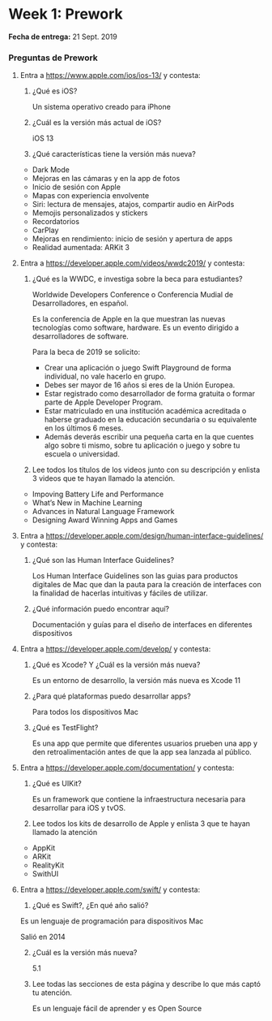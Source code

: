 # Week 1: Prework

**Fecha de entrega:** 21 Sept. 2019

### Preguntas de Prework

1. Entra a https://www.apple.com/ios/ios-13/ y contesta:
   1. ¿Qué es iOS?

	   Un sistema operativo creado para iPhone

   2. ¿Cuál es la versión más actual de iOS?

	   iOS 13

   3. ¿Qué características tiene la versión más nueva?

     * Dark Mode
     * Mejoras en las cámaras y en la app de fotos
     * Inicio de sesión con Apple
     * Mapas con experiencia envolvente
     * Siri: lectura de mensajes, atajos, compartir audio en AirPods
     * Memojis personalizados y stickers
     * Recordatorios
     * CarPlay
     * Mejoras en rendimiento: inicio de sesión y apertura de apps
     * Realidad aumentada: ARKit 3

2. Entra a https://developer.apple.com/videos/wwdc2019/ y contesta:
   1. ¿Qué es la WWDC, e investiga sobre la beca para estudiantes?

	   Worldwide Developers Conference o Conferencia Mudial de Desarrolladores, en español.

      Es la conferencia de Apple en la que muestran las nuevas tecnologías como software, hardware. Es un evento dirigido a desarrolladores de software.

      Para la beca de 2019 se solicito:

        * Crear una aplicación o juego Swift Playground de forma individual, no vale hacerlo en grupo.
        * Debes ser mayor de 16 años si eres de la Unión Europea.
        * Estar registrado como desarrollador de forma gratuita o formar parte de Apple Developer Program.
        * Estar matriculado en una institución académica acreditada o haberse graduado en la educación secundaria o su equivalente en los últimos 6 meses.
        * Además deverás escribir una pequeña carta en la que cuentes algo sobre ti mismo, sobre tu aplicación o juego y sobre tu escuela o universidad.


   2. Lee todos los títulos de los videos junto con su descripción y enlista 3 videos que te hayan llamado la atención.
     * Impoving Battery Life and Performance
     * What’s New in Machine Learning
     * Advances in Natural Language Framework
     * Designing Award Winning Apps and Games

3. Entra a https://developer.apple.com/design/human-interface-guidelines/ y contesta:
   1. ¿Qué son las Human Interface Guidelines?

	   Los Human Interface Guidelines son las guias para productos digitales de Mac que dan la pauta para la creación de interfaces con la finalidad de hacerlas intuitivas y fáciles de utilizar.

   2. ¿Qué información puedo encontrar aquí?

	   Documentación y guías para el diseño de interfaces en diferentes dispositivos

4. Entra a https://developer.apple.com/develop/ y contesta:
   1. ¿Qué es Xcode? Y ¿Cuál es la versión más nueva?

	   Es un entorno de desarrollo, la versión más nueva es Xcode 11

   2. ¿Para qué plataformas puedo desarrollar apps?

	   Para todos los dispositivos Mac

   3. ¿Qué es TestFlight?

      Es una app que permite que diferentes usuarios prueben una app y den retroalimentación antes de que la app sea lanzada al público.

5. Entra a https://developer.apple.com/documentation/ y contesta:
   1. ¿Qué es UIKit?

      Es un framework que contiene la infraestructura necesaria para desarrollar para iOS y tvOS.

   2. Lee todos los kits de desarrollo de Apple y enlista 3 que te hayan llamado la atención

     * AppKit
     * ARKit
     * RealityKit
     * SwithUI

6. Entra a https://developer.apple.com/swift/ y contesta:
   1. ¿Qué es Swift?, ¿En qué año salió?

     Es un lenguaje de programación para dispositivos Mac

     Salió en 2014

   2. ¿Cuál es la versión más nueva?

      5.1

   3. Lee todas las secciones de esta página y describe lo que más captó tu atención.

	   Es un lenguaje fácil de aprender y es Open Source
